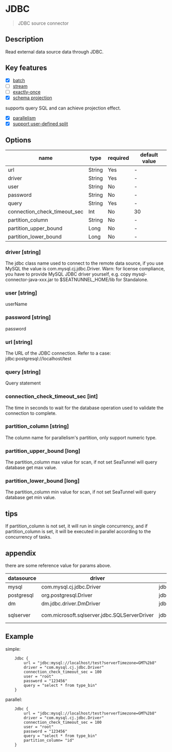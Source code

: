 # JDBC

> JDBC source connector

## Description

Read external data source data through JDBC.

## Key features

- [x] [batch](../../concept/connector-v2-features.md)
- [ ] [stream](../../concept/connector-v2-features.md)
- [ ] [exactly-once](../../concept/connector-v2-features.md)
- [x] [schema projection](../../concept/connector-v2-features.md)

supports query SQL and can achieve projection effect.

- [x] [parallelism](../../concept/connector-v2-features.md)
- [x] [support user-defined split](../../concept/connector-v2-features.md)

##  Options

| name                         | type   | required | default value |
|------------------------------|--------|----------|---------------|
| url                          | String | Yes      | -             |
| driver                       | String | Yes      | -             |
| user                         | String | No       | -             |
| password                     | String | No       | -             |
| query                        | String | Yes      | -             |
| connection_check_timeout_sec | Int    | No       | 30            |
| partition_column             | String | No       | -             |
| partition_upper_bound        | Long   | No       | -             |
| partition_lower_bound        | Long   | No       | -             |

### driver [string]
The jdbc class name used to connect to the remote data source, if you use MySQL the value is com.mysql.cj.jdbc.Driver.
Warn: for license compliance, you have to provide MySQL JDBC driver yourself, e.g. copy mysql-connector-java-xxx.jar to $SEATNUNNEL_HOME/lib for Standalone.

### user [string]
userName

### password [string]
password

### url [string]
The URL of the JDBC connection. Refer to a case: jdbc:postgresql://localhost/test

### query [string]
Query statement

### connection_check_timeout_sec [int]

The time in seconds to wait for the database operation used to validate the connection to complete.

### partition_column [string]
The column name for parallelism's partition, only support numeric type.


### partition_upper_bound [long]
The partition_column max value for scan, if not set SeaTunnel will query database get max value.


### partition_lower_bound [long]
The partition_column min value for scan, if not set SeaTunnel will query database get min value.

## tips
If partition_column is not set, it will run in single concurrency, and if partition_column is set, it will be executed in parallel according to the concurrency of tasks.


## appendix
there are some reference value for params above.

| datasource | driver                   | url                                       | maven                                                         |
|------------|--------------------------|-------------------------------------------|---------------------------------------------------------------|
| mysql      | com.mysql.cj.jdbc.Driver | jdbc:mysql://localhost:3306/test          | https://mvnrepository.com/artifact/mysql/mysql-connector-java |
| postgresql | org.postgresql.Driver    | jdbc:postgresql://localhost:5432/postgres | https://mvnrepository.com/artifact/org.postgresql/postgresql  |
| dm         | dm.jdbc.driver.DmDriver  | jdbc:dm://localhost:5236                  | https://mvnrepository.com/artifact/com.dameng/DmJdbcDriver18  |
| sqlserver  | com.microsoft.sqlserver.jdbc.SQLServerDriver  | jdbc:microsoft:sqlserver://localhost:1433       | https://mvnrepository.com/artifact/com.microsoft.sqlserver/mssql-jdbc  |

## Example
simple:
```
    Jdbc {
        url = "jdbc:mysql://localhost/test?serverTimezone=GMT%2b8"
        driver = "com.mysql.cj.jdbc.Driver"
        connection_check_timeout_sec = 100
        user = "root"
        password = "123456"
        query = "select * from type_bin"
    }
```
parallel:
```
    Jdbc {
        url = "jdbc:mysql://localhost/test?serverTimezone=GMT%2b8"
        driver = "com.mysql.cj.jdbc.Driver"
        connection_check_timeout_sec = 100
        user = "root"
        password = "123456"
        query = "select * from type_bin"
        partition_column= "id"
    }
```
